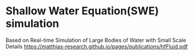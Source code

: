# Shallow Water Equation(SWE) simulation

Based on Real-time Simulation of Large Bodies of Water with Small Scale Details
https://matthias-research.github.io/pages/publications/hfFluid.pdf
